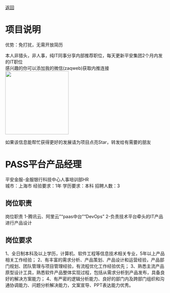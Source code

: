 [返回](../)

# 项目说明

优势：免打扰，无需开放简历

本人非猎头，非人事，纯IT同事分享内部推荐职位，每天更新平安集团2个月内发的IT职位  
感兴趣的你可以添加我的微信(zaqweb)获取内推连接  
<img src="https://github.com/zaqweb/PA-IT-JOBS/blob/master/WechatICode.jpeg"  height="200" width="200">

如果该信息能帮忙获得更好的发展请为项目点亮Star，转发给有需要的朋友

# PASS平台产品经理
平安金服-金服银行科技中心人事培训部HR  
城市：上海市 经验要求：1年 学历要求：本科  招聘人数：3

## 岗位职责
岗位职责
1-腾讯云、阿里云”“paas中台”“DevOps”
2-负责技术平台牵头的IT产品进行产品设计

## 岗位要求
1、全日制本科及以上学历，计算机、软件工程等信息技术相关专业，5年以上产品相关工作经验；
2、有丰富的需求分析、产品策划、产品设计和运营经验，产品部门规划、团队管理与项目管理经验，有流程优化工作经验优先；
3、熟悉主流产品原型设计工具，熟悉软件产品整体实现过程，包括从需求分析到产品发布，具备良好的解决方案能力；
4、有严密的逻辑分析能力、良好的部门内及跨部门组织和沟通协调能力、问题分析解决能力，文案宣导、PPT表达能力优秀。




